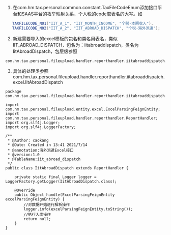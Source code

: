 1. 在com.hm.tax.personal.common.constant.TaxFileCodeEnum添加接口平台和SAAS平台的枚举映射关系，个人税的code取表名的大写。如

```java
   TAXFILECODE_N01("IIT_A_1", "IIT_MONTH_INCOME", "个税-本期收入"),
   TAXFILECODE_N02("IIT_A_2", "IIT_ABROAD_DISPATCH", "个税-海外派遣");
```

2. 新建需要导入的excel模板的包名和类名用表名，类似IIT_ABROAD_DISPATCH，包名为：iitabroaddispatch，类名为IitAbroadDispatch，包层级参照

```
com.hm.tax.personal.fileupload.handler.reporthandler.iitabroaddispatch.excel.IitAbroadDispatch
```

3. 具体的处理类参照com.hm.tax.personal.fileupload.handler.reporthandler.iitabroaddispatch.excel.IitAbroadDispatch

```
package com.hm.tax.personal.fileupload.handler.reporthandler.iitabroaddispatch.excel;

import com.hm.tax.personal.fileupload.entity.excel.ExcelParsingFeignEntity;
import com.hm.tax.personal.fileupload.handler.reporthandler.ReportHandler;
import org.slf4j.Logger;
import org.slf4j.LoggerFactory;

/**
 * @Author: caokang
 * @Date: Created in 13:41 2021/7/14
 * @annotation:海外派遣Excel接口
 * @version:1.0
 * @TableName:iit_abroad_dispatch
 */
public class IitAbroadDispatch extends ReportHandler {

    private static final Logger logger = LoggerFactory.getLogger(IitAbroadDispatch.class);

    @Override
    public Object handle(ExcelParsingFeignEntity excelParsingFeignEntity) {
        //对数据开始进行解析操作
        logger.info(excelParsingFeignEntity.toString());
        //执行入库操作
        return null;
    }
}

```

